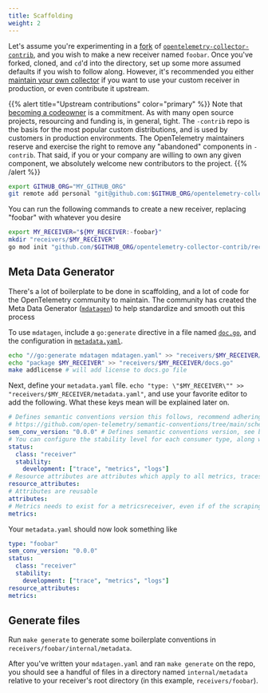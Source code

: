 ```yaml
---
title: Scaffolding
weight: 2
---
```


Let's assume you're experimenting in a [fork](https://github.com/open-telemetry/opentelemetry-collector-contrib/fork) of [`opentelemetry-collector-contrib`](https://github.com/open-telemetry/opentelemetry-collector-contrib), and you wish to make a new receiver named `foobar`.
Once you've forked, cloned, and `cd`'d into the directory, set up some more assumed defaults if you wish to follow along.  However, it's recommended you either [maintain your own collector](../custom-collector.md) if you want to use your custom receiver in production, or even contribute it upstream.

{{% alert title="Upstream contributions" color="primary" %}}
Note that [becoming a codeowner](https://github.com/open-telemetry/opentelemetry-collector-contrib/blob/main/CONTRIBUTING.md#becoming-a-code-owner) is a commitment.  As with many open source projects, resourcing and funding is, in general, tight.  The `-contrib` repo is the basis for the most popular custom distributions, and is used by customers in production environments.  The OpenTelemetry maintainers reserve and exercise the right to remove any "abandoned" components in `-contrib`.
That said, if you or your company are willing to own any given component, we absolutely welcome new contributors to the project.
{{% /alert %}}

```bash
export GITHUB_ORG="MY_GITHUB_ORG"
git remote add personal "git@github.com:$GITHUB_ORG/opentelemetry-collector-contrib.git"
```

You can run the following commands to create a new receiver, replacing "foobar" with whatever you desire

```bash
export MY_RECEIVER="${MY_RECEIVER:-foobar}"
mkdir "receivers/$MY_RECEIVER"
go mod init "github.com/$GITHUB_ORG/opentelemetry-collector-contrib/receivers/$MY_RECEIVER"
```

## Meta Data Generator
There's a lot of boilerplate to be done in scaffolding, and a lot of code for the OpenTelemetry community to maintain.
The community has created the Meta Data Generator ([`mdatagen`](https://github.com/open-telemetry/opentelemetry-collector-contrib/tree/main/cmd/mdatagen)) to help standardize and smooth out this process

To use `mdatagen`, include a `go:generate` directive in a file named [`doc.go`](https://github.com/search?q=repo%3Aopen-telemetry%2Fopentelemetry-collector-contrib%20path%3A*doc.go&type=code), and the configuration in [`metadata.yaml`](https://github.com/search?q=repo%3Aopen-telemetry%2Fopentelemetry-collector-contrib%20path%3A*metadata.yaml&type=code).
```bash
echo "//go:generate mdatagen mdatagen.yaml" >> "receivers/$MY_RECEIVER/docs.go"
echo "package $MY_RECEIVER" >> "receivers/$MY_RECEIVER/docs.go"
make addlicense # will add license to docs.go file
```

Next, define your `metadata.yaml` file.  `echo "type: \"$MY_RECEIVER\"" >> "receivers/$MY_RECEIVER/metadata.yaml"`, and use your favorite editor to
add the following.  What these keys mean will be explained later on.
```yaml
# Defines semantic conventions version this follows, recommend adhering to latest from 
# https://github.com/open-telemetry/semantic-conventions/tree/main/schemas
sem_conv_version: "0.0.0" # Defines semantic conventions version, see below
# You can configure the stability level for each consumer type, along with included distributions
status:
  class: "receiver"
  stability:
    development: ["trace", "metrics", "logs"]
# Resource attributes are attributes which apply to all metrics, traces, and logs
resource_attributes:
# Attributes are reusable
attributes:
# Metrics needs to exist for a metricsreceiver, even if of the scraping type
metrics:
```

Your `metadata.yaml` should now look something like

```yaml
type: "foobar"
sem_conv_version: "0.0.0"
status:
  class: "receiver"
  stability:
    development: ["trace", "metrics", "logs"]
resource_attributes:
metrics:
```

## Generate files

Run `make generate` to generate some boilerplate conventions in `receivers/foobar/internal/metadata`.

After you've written your `mdatagen.yaml` and ran `make generate` on the repo,
you should see a handful of files in a directory named `internal/metadata`
relative to your receiver's root directory (in this example,
`receivers/foobar`).

